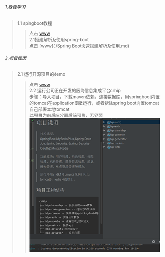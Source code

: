 ###### 1.教程学习
> 1.1 spingboot教程
>> 点击 [www](./spingboot教程学习.md)  
> 2.1搭建解析及使用spring-boot  
>> 点击 [www](./Spring Boot快速搭建解析及使用.md)
###### 2.项目经历
> 2.1 运行开源项目的demo
>>点击 [www](./运行开源项目的maven_demo.md)  
> 2.2 运行公司正在开发的医院信息集成平台crhip  
>> 步骤：导入项目，下载maven依赖，连接数据库，用springboot内置的tomcat在application函数运行，或者拆除spring boot内置tomcat自己部署本地tomcat  
> 此项目为前后端分离后端项目，无界面
> ![](./pic/crhip.png)